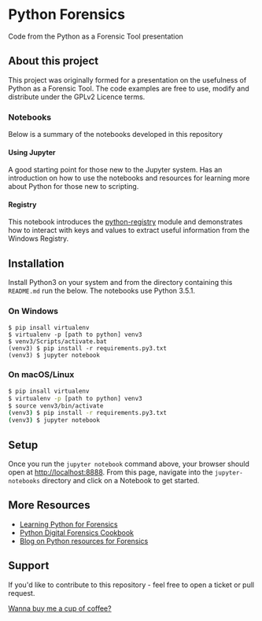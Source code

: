 # Python Forensics

Code from the Python as a Forensic Tool presentation

## About this project

This project was originally formed for a presentation on the usefulness of Python as a
Forensic Tool. The code examples are free to use, modify and distribute under the
GPLv2 Licence terms.

### Notebooks

Below is a summary of the notebooks developed in this repository

#### Using Jupyter

A good starting point for those new to the Jupyter system. Has an introduction on how to use the notebooks and resources for learning more about Python for those new to scripting.

#### Registry

This notebook introduces the [python-registry](https://github.com/williballenthin/python-registry) module and demonstrates how to interact with keys and values to extract useful information from the Windows Registry.

## Installation

Install Python3 on your system and from the directory containing this `README.md` run the below. The notebooks use Python 3.5.1.

### On Windows

```batch
$ pip insall virtualenv
$ virtualenv -p [path to python] venv3
$ venv3/Scripts/activate.bat
(venv3) $ pip install -r requirements.py3.txt
(venv3) $ jupyter notebook
```

### On macOS/Linux

```bash
$ pip insall virtualenv
$ virtualenv -p [path to python] venv3
$ source venv3/bin/activate
(venv3) $ pip install -r requirements.py3.txt
(venv3) $ jupyter notebook
```

## Setup

Once you run the `jupyter notebook` command above, your browser should open at [http://localhost:8888](http://localhost:8888). From this page, navigate into the `jupyter-notebooks` directory and click on a Notebook to get started.

## More Resources

- [Learning Python for Forensics](https://amzn.to/2vm50YQ)
- [Python Digital Forensics Cookbook](https://amzn.to/2qzxzMx)
- [Blog on Python resources for Forensics](http://www.writeblocked.org/index.php/25-resources-for-learning-python-for-forensics.html)

## Support

If you'd like to contribute to this repository - feel free to open a ticket or pull request.

[Wanna buy me a cup of coffee?](https://ko-fi.com/chapin)
